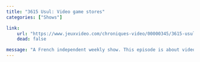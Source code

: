 ```yaml
---
title: "3615 Usul: Video game stores"
categories: ["Shows"]

link:
    url: "https://www.jeuxvideo.com/chroniques-video/00000345/3615-usul-les-magasins-de-jeux-video-00110509.htm"
    dead: false

message: "A French independent weekly show. This episode is about video game stores."
---
```

